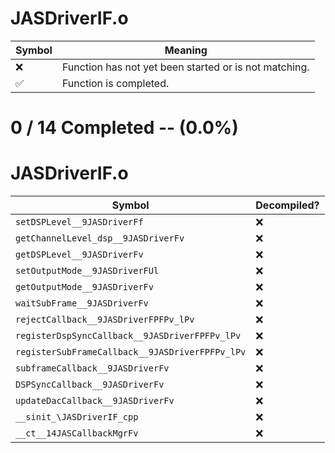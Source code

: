 # JASDriverIF.o
| Symbol | Meaning 
| ------------- | ------------- 
| :x: | Function has not yet been started or is not matching. 
| :white_check_mark: | Function is completed. 


# 0 / 14 Completed -- (0.0%)
# JASDriverIF.o
| Symbol | Decompiled? |
| ------------- | ------------- |
| `setDSPLevel__9JASDriverFf` | :x: |
| `getChannelLevel_dsp__9JASDriverFv` | :x: |
| `getDSPLevel__9JASDriverFv` | :x: |
| `setOutputMode__9JASDriverFUl` | :x: |
| `getOutputMode__9JASDriverFv` | :x: |
| `waitSubFrame__9JASDriverFv` | :x: |
| `rejectCallback__9JASDriverFPFPv_lPv` | :x: |
| `registerDspSyncCallback__9JASDriverFPFPv_lPv` | :x: |
| `registerSubFrameCallback__9JASDriverFPFPv_lPv` | :x: |
| `subframeCallback__9JASDriverFv` | :x: |
| `DSPSyncCallback__9JASDriverFv` | :x: |
| `updateDacCallback__9JASDriverFv` | :x: |
| `__sinit_\JASDriverIF_cpp` | :x: |
| `__ct__14JASCallbackMgrFv` | :x: |
